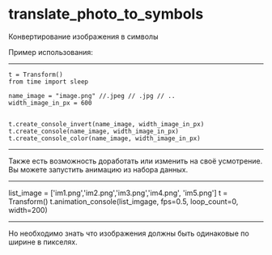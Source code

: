 # translate_photo_to_symbols
Конвертирование изображения в символы

Пример использования:
_____________________________________
 
	t = Transform()
	from time import sleep

	name_image = "image.png" //.jpeg // .jpg // ..
	width_image_in_px = 600


	t.create_console_invert(name_image, width_image_in_px)
	t.create_console(name_image, width_image_in_px)
	t.create_console_color(name_image, width_image_in_px)


__________________________________________

Также есть возможность доработать или изменить на своё усмотрение.
Вы можете запустить анимацию из набора данных.

__________________________________________


list_image = ['im1.png','im2.png','im3.png','im4.png', 'im5.png']
t = Transform()
t.animation_console(list_imgage, fps=0.5, loop_count=0, width=200)

____________________________________________

Но необходимо знать что изображения должны быть одинаковые по ширине в пикселях.
